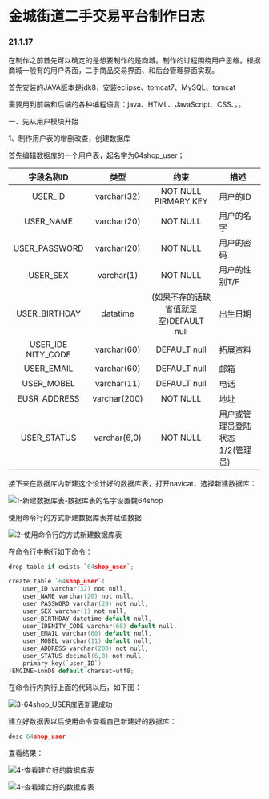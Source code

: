 # 金城街道二手交易平台制作日志

### 21.1.17

在制作之前首先可以确定的是想要制作的是商城。制作的过程围绕用户思维。根据商城一般有的用户界面，二手商品交易界面、和后台管理界面实现。

首先安装的JAVA版本是jdk8，安装eclipse、tomcat7、MySQL、tomcat

需要用到前端和后端的各种编程语言：java、HTML、JavaScript、CSS、。。

一、先从用户模块开始

1、制作用户表的增删改查，创建数据库

首先编辑数据库的一个用户表，起名字为64shop_user；

|     字段名称ID     |     类型     |                  约束                  | 描述                            |
| :----------------: | :----------: | :------------------------------------: | ------------------------------- |
|      USER_ID       | varchar(32)  |          NOT NULL PIRMARY KEY          | 用户的ID                        |
|     USER_NAME      | varchar(20)  |                NOT NULL                | 用户的名字                      |
|   USER_PASSWORD    | varchar(20)  |                NOT NULL                | 用户的密码                      |
|      USER_SEX      |  varchar(1)  |                NOT NULL                | 用户的性别T/F                   |
|   USER_BIRTHDAY    |   datatime   | (如果不存的话缺省值就是空)DEFAULT null | 出生日期                        |
| USER_IDE NITY_CODE | varchar(60)  |              DEFAULT null              | 拓展资料                        |
|     USER_EMAIL     | varchar(60)  |              DEFAULT null              | 邮箱                            |
|     USER_MOBEL     | varchar(11)  |              DEFAULT null              | 电话                            |
|    EUSR_ADDRESS    | varchar(200) |                NOT NULL                | 地址                            |
|    USER_STATUS     | varchar(6,0) |                NOT NULL                | 用户或管理员登陆状态1/2(管理员) |

接下来在数据库内新建这个设计好的数据库表，打开navicat，选择新建数据库：

![1-新建数据库表-数据库表的名字设置魏64shop](A:\Project\0-NOTE\1-新建数据库表-数据库表的名字设置魏64shop.PNG)

使用命令行的方式新建数据库表并赋值数据

![2-使用命令行的方式新建数据库表](A:\Project\0-NOTE\2-使用命令行的方式新建数据库表.PNG)

在命令行中执行如下命令：

```c
drop table if exists `64shop_user`;

create table `64shop_user`(
	user_ID varchar(32) not null,
	user_NAME varchar(20) not null,
	user_PASSWORD varchar(20) not null,
	user_SEX varchar(1) not null,
	user_BIRTHDAY datetime default null,
	user_IDENITY_CODE varchar(60) default null,
	user_EMAIL varchar(60) default null,
	user_MOBEL varchar(11) default null,
	user_ADDRESS varchar(200) not null,
	user_STATUS decimal(6,0) not null,
	primary key(`user_ID`)
)ENGINE=innD8 default charset=utf8;
```

在命令行内执行上面的代码以后，如下图：

![3-64shop_USER库表新建成功](A:\Project\0-NOTE\3-64shop_USER库表新建成功.PNG)

建立好数据表以后使用命令查看自己新建好的数据库：

```c
desc 64shop_user
```

查看结果：

![4-查看建立好的数据库表](A:\Project\0-NOTE\4-查看建立好的数据库表.PNG)

![4-查看建立好的数据库表](A:\Project\0-NOTE\4-查看建立好的数据库表.PNG)